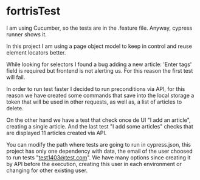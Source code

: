 # fortrisTest

I am using Cucumber, so the tests are in the .feature file. Anyway, cypress runner shows it.

In this project I am using a page object model to keep in control and reuse element locators better. 

While looking for selectors I found a bug adding a new article: 'Enter tags' field is required but frontend is not alerting us. For this reason the first test will fail. 

In order to run test faster I decided to run preconditions via API, for this reason we have created some commands that save into the local storage a token that will be used in other requests, as well as, a list of articles to delete.

On the other hand we have a test that check once de UI "I add an article", creating a single article. And the last test "I add some articles" checks that are displayed 11 articles created via API. 

You can modify the path where tests are going to run in cypress.json, this project has only one dependency with data, the email of the user choosed to run tests "test1403@test.com". We have many options since creating it by API before the execution, creating this user in each environment or changing for other existing user.




